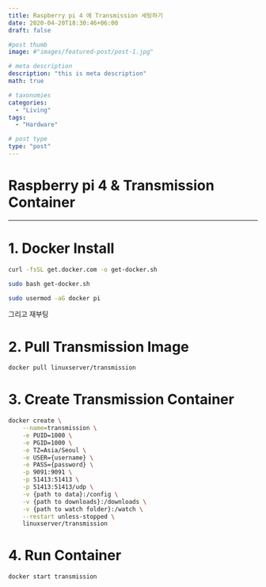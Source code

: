 ```yaml
---
title: Raspberry pi 4 에 Transmission 세팅하기
date: 2020-04-20T18:30:46+06:00
draft: false

#post thumb
image: #"images/featured-post/post-1.jpg"

# meta description
description: "this is meta description"
math: true

# taxonomies
categories:
  - "Living"
tags:
  - "Hardware"

# post type
type: "post"
---
```


# Raspberry pi 4 & Transmission Container

---

# 1. Docker Install

``` bash
curl -fsSL get.docker.com -o get-docker.sh

sudo bash get-docker.sh

sudo usermod -aG docker pi
```
그리고 재부팅

# 2. Pull Transmission Image

``` bash
docker pull linuxserver/transmission
```

# 3. Create Transmission Container

``` bash
docker create \
    --name=transmission \
    -e PUID=1000 \
    -e PGID=1000 \
    -e TZ=Asia/Seoul \
    -e USER={username} \
    -e PASS={password} \
    -p 9091:9091 \
    -p 51413:51413 \
    -p 51413:51413/udp \
    -v {path to data}:/config \
    -v {path to downloads}:/downloads \
    -v {path to watch folder}:/watch \
    --restart unless-stopped \
    linuxserver/transmission
```

# 4. Run Container

``` bash
docker start transmission
```